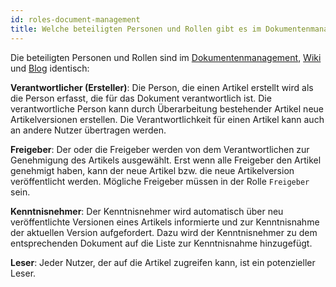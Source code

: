 ```yaml
---
id: roles-document-management
title: Welche beteiligten Personen und Rollen gibt es im Dokumentenmanagement, Wiki und Blog?
---
```


Die beteiligten Personen und Rollen sind im [Dokumentenmanagement](document-management.md), [Wiki](wiki.md) und [Blog](blog.md) identisch:

**Verantwortlicher (Ersteller)**: Die Person, die einen Artikel erstellt wird als die Person erfasst, die für das Dokument verantwortlich ist. Die verantwortliche Person kann durch Überarbeitung bestehender Artikel neue Artikelversionen erstellen. Die Verantwortlichkeit für einen Artikel kann auch an andere Nutzer übertragen werden.

**Freigeber**: Der oder die Freigeber werden von dem Verantwortlichen zur Genehmigung des Artikels ausgewählt. Erst wenn alle Freigeber den Artikel genehmigt haben, kann der neue Artikel bzw. die neue Artikelversion veröffentlicht werden. Mögliche Freigeber müssen in der Rolle <code>Freigeber</code> sein.

**Kenntnisnehmer**: Der Kenntnisnehmer wird automatisch über neu veröffentlichte Versionen eines Artikels informierte und zur Kenntnisnahme der aktuellen Version aufgefordert. Dazu wird der Kenntnisnehmer zu dem entsprechenden Dokument auf die Liste zur Kenntnisnahme hinzugefügt. 

**Leser**: Jeder Nutzer, der auf die Artikel zugreifen kann, ist ein potenzieller Leser.
